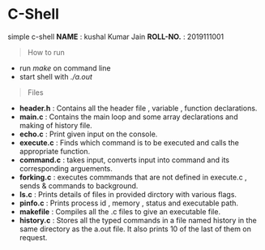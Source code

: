 # C-Shell
simple c-shell 
**NAME** : kushal Kumar Jain 
**ROLL-NO.** : 2019111001
>How to run
- run *make* on command line
- start shell with *./a.out*




>Files

- **header.h** : Contains all the header file , variable , function declarations.
- **main.c** : Contains the main loop and some array declarations and making of history file.
- **echo.c** : Print given input on the console.
- **execute.c** : Finds which command is to be executed and calls the appropriate function.
- **command.c** : takes input, converts input into command and its corresponding arguements.
- **forking.c** : executes commmands that are not defined in execute.c , sends & commands to background.
- **ls.c** : Prints details of files in provided dirctory with various flags.
- **pinfo.c** : Prints process id , memory , status and executable path.
- **makefile** : Compiles all the .c files to give an executable file.
- **history.c** : Stores all the typed commands in a file named history in the same directory as the a.out file. It also prints 10 of the last of them on request.

